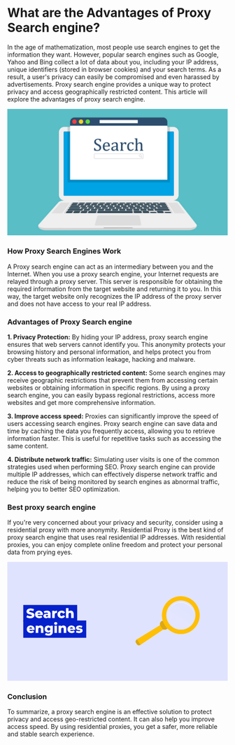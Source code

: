 # What are the Advantages of Proxy Search engine?

In the age of mathematization, most people use search engines to get the information they want. However, popular search engines such as Google, Yahoo and Bing collect a lot of data about you, including your IP address, unique identifiers (stored in browser cookies) and your search terms. As a result, a user's privacy can easily be compromised and even harassed by advertisements. Proxy search engine provides a unique way to protect privacy and access geographically restricted content. This article will explore the advantages of proxy search engine.

![proxy IP](https://github.com/IPXProxy/Types-of-proxy-servers/blob/main/Types-of-proxy-servers/Proxy%20Search%20engine1.png)

<h3>How Proxy Search Engines Work</h3>
A Proxy search engine can act as an intermediary between you and the Internet. When you use a proxy search engine, your Internet requests are relayed through a proxy server. This server is responsible for obtaining the required information from the target website and returning it to you. In this way, the target website only recognizes the IP address of the proxy server and does not have access to your real IP address.

<h3>Advantages of Proxy Search engine</h3>

**1. Privacy Protection:** By hiding your IP address, proxy search engine ensures that web servers cannot identify you. This anonymity protects your browsing history and personal information, and helps protect you from cyber threats such as information leakage, hacking and malware.

**2. Access to geographically restricted content:** Some search engines may receive geographic restrictions that prevent them from accessing certain websites or obtaining information in specific regions. By using a proxy search engine, you can easily bypass regional restrictions, access more websites and get more comprehensive information.

**3. Improve access speed:** Proxies can significantly improve the speed of users accessing search engines. Proxy search engine can save data and time by caching the data you frequently access, allowing you to retrieve information faster. This is useful for repetitive tasks such as accessing the same content.

**4. Distribute network traffic:** Simulating user visits is one of the common strategies used when performing SEO. Proxy search engine can provide multiple IP addresses, which can effectively disperse network traffic and reduce the risk of being monitored by search engines as abnormal traffic, helping you to better SEO optimization.

<h3>Best proxy search engine</h3>

If you're very concerned about your privacy and security, consider using a residential proxy with more anonymity. Residential Proxy is the best kind of proxy search engine that uses real residential IP addresses. With residential proxies, you can enjoy complete online freedom and protect your personal data from prying eyes.

![proxy IP](https://github.com/IPXProxy/Types-of-proxy-servers/blob/main/Types-of-proxy-servers/Proxy%20Search%20engine2.png)

<h3>Conclusion</h3>
To summarize, a proxy search engine is an effective solution to protect privacy and access geo-restricted content. It can also help you improve access speed. By using residential proxies, you get a safer, more reliable and stable search experience.
